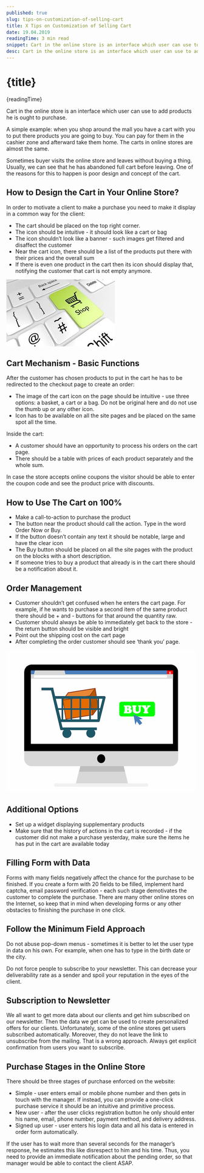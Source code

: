 ```yaml
---
published: true
slug: tips-on-customization-of-selling-cart
title: X Tips on Customization of Selling Cart
date: 19.04.2019
readingTime: 3 min read
snippet: Cart in the online store is an interface which user can use to add products he is ought to purchase.
desc: Cart in the online store is an interface which user can use to add products he is ought to purchase.
---
```


<script context="module">
  import img from "./selling-cart-customization-img-1.jpg?format=webp;jpg;avif&srcset";

  metadata.image= img;
</script>

# {title}

{readingTime}

Cart in the online store is an interface which user can use to add products he is ought to purchase.

A simple example: when you shop around the mall you have a cart with you to put there products you are going to buy. You can pay for them in the cashier zone and afterward take them home. The carts in online stores are almost the same.

Sometimes buyer visits the online store and leaves without buying a thing. Usually, we can see that he has abandoned full cart before leaving. One of the reasons for this to happen is poor design and concept of the cart.

## How to Design the Cart in Your Online Store?

In order to motivate a client to make a purchase you need to make it display in a common way for the client:

- The cart should be placed on the top right corner.
- The icon should be intuitive - it should look like a cart or bag
- The icon shouldn’t look like a banner - such images get filtered and disaffect the customer
- Near the cart icon, there should be a list of the products put there with their prices and the overall sum
- If there is even one product in the cart then its icon should display that, notifying the customer that cart is not empty anymore.

![X Tips on Customization of Selling Cart](./selling-cart-customization-img-1.jpg?format=webp;jpg;avif&srcset)

## Cart Mechanism - Basic Functions

After the customer has chosen products to put in the cart he has to be redirected to the checkout page to create an order:

- The image of the cart icon on the page should be intuitive - use three options: a basket, a cart or a bag. Do not be original here and do not use the thumb up or any other icon.
- Icon has to be available on all the site pages and be placed on the same spot all the time.

Inside the cart:

- A customer should have an opportunity to process his orders on the cart page.
- There should be a table with prices of each product separately and the whole sum.

In case the store accepts online coupons the visitor should be able to enter the coupon code and see the product price with discounts.

## How to Use The Cart on 100%

- Make a call-to-action to purchase the product
- The button near the product should call the action. Type in the word Order Now or Buy.
- If the button doesn’t contain any text it should be notable, large and have the clear icon
- The Buy button should be placed on all the site pages with the product on the blocks with a short description.
- If someone tries to buy a product that already is in the cart there should be a notification about it.

## Order Management

- Customer shouldn’t get confused when he enters the cart page. For example, if he wants to purchase a second item of the same product there should be + and - buttons for that around the quantity raw.
- Customer should always be able to immediately get back to the store - the return button should be visible and bright
- Point out the shipping cost on the cart page
- After completing the order customer should see ‘thank you’ page.

![X Tips on Customization of Selling Cart](./selling-cart-customization-img-2.jpg?format=webp;jpg;avif&srcset)

## Additional Options

- Set up a widget displaying supplementary products
- Make sure that the history of actions in the cart is recorded - if the customer did not make a purchase yesterday, make sure the items he has put in the cart are available today

## Filling Form with Data

Forms with many fields negatively affect the chance for the purchase to be finished. If you create a form with 20 fields to be filled, implement hard captcha, email password verification - each such stage demotivates the customer to complete the purchase. There are many other online stores on the Internet, so keep that in mind when developing forms or any other obstacles to finishing the purchase in one click.

## Follow the Minimum Field Approach

Do not abuse pop-down menus - sometimes it is better to let the user type in data on his own. For example, when one has to type in the birth date or the city.

Do not force people to subscribe to your newsletter. This can decrease your deliverability rate as a sender and spoil your reputation in the eyes of the client.

## Subscription to Newsletter

We all want to get more data about our clients and get him subscribed on our newsletter. Then the data we get can be used to create personalized offers for our clients. Unfortunately, some of the online stores get users subscribed automatically. Moreover, they do not leave the link to unsubscribe from the mailing. That is a wrong approach. Always get explicit confirmation from users you want to subscribe.

## Purchase Stages in the Online Store

There should be three stages of purchase enforced on the website:

- Simple - user enters email or mobile phone number and then gets in touch with the manager. If instead, you can provide a one-click purchase service it should be an intuitive and primitive process.
- New user - after the user clicks registration button he only should enter his name, email, phone number, payment method, and delivery address.
- Signed up user - user enters his login data and all his data is entered in order form automatically.

If the user has to wait more than several seconds for the manager’s response, he estimates this like disrespect to him and his time. Thus, you need to provide an immediate notification about the pending order, so that manager would be able to contact the client ASAP.
